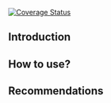 [![Coverage Status](https://coveralls.io/repos/github/julianbr96/ganymede/badge.svg?branch=master)](https://coveralls.io/github/julianbr96/ganymede?branch=master)

## Introduction

## How to use?

## Recommendations
